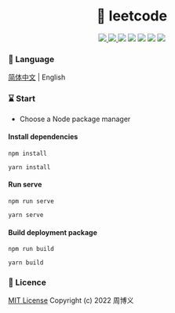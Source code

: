 <h1 style="text-align: center;">🚀 leetcode</h1>

<p align="center">
<a target="_blank" href="https://github.com/zhouboyi1998/leetcode"> 
<img src="https://img.shields.io/github/stars/zhouboyi1998/leetcode?logo=github">
</a>
<a target="_blank" href="https://opensource.org/licenses/MIT"> 
<img src="https://img.shields.io/badge/license-MIT-red"> 
</a>
<img src="https://img.shields.io/badge/Vue-3.2.13-mediumseagreen">
<img src="https://img.shields.io/badge/Vue Router-4.0.3-mediumseagreen">
<img src="https://img.shields.io/badge/Pinia-2.0.21-yellow">
<img src="https://img.shields.io/badge/Element Plus-2.2.13-blue">
<img src="https://img.shields.io/badge/Vue Markdown Loader-2.5.0-mediumseagreen">
</p>

### 📖 Language

[简体中文](./README.md) | English

### ⌛ Start

* Choose a Node package manager

#### Install dependencies

```
npm install

yarn install
```

#### Run serve

```
npm run serve

yarn serve
```

#### Build deployment package

```
npm run build

yarn build
```

### 📜 Licence

[MIT License](https://opensource.org/licenses/MIT) Copyright (c) 2022 周博义
